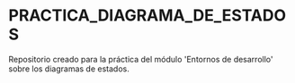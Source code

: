 # PRACTICA_DIAGRAMA_DE_ESTADOS
Repositorio creado para la práctica del módulo 'Entornos de desarrollo' sobre los diagramas de estados.
